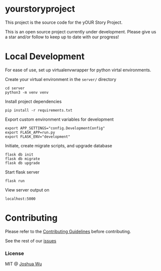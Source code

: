 # yourstoryproject
This project is the source code for the yOUR Story Project.

This is an open source project currently under development. Please give us a star and/or follow to keep up to date with our progress!


# Local Development
For ease of use, set up virtualenvwrapper for python virtal environments.

Create your virtual environment in the `server/` directory
```
cd server
python3 -m venv venv
```

Install project dependencies
```
pip install -r requirements.txt
```

Export custom environment variables for development
```
export APP_SETTINGS="config.DevelopmentConfig"
export FLASK_APP=run.py
export FLASK_ENV="development"
```

Initiate, create migrate scripts, and upgrade database
```
flask db init
flask db migrate
flask db upgrade
```

Start flask server
```
flask run
```
View server output on
```
localhost:5000
```

# Contributing
Please refer to the [Contributing Guidelines](./CONTRIBUTING.md) before contributing.

See the rest of our [issues](https://github.com/jwu910/yourstoryproject/issues)


### License
MIT @ [Joshua Wu](https://www.npmjs.com/~jwu910)
